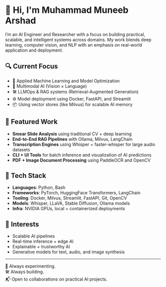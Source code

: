 # 👋 Hi, I'm Muhammad Muneeb Arshad

I’m an AI Engineer and Researcher with a focus on building practical, scalable, and intelligent systems across domains. My work blends deep learning, computer vision, and NLP with an emphasis on real-world application and deployment.

## 🔍 Current Focus
- 🧠 Applied Machine Learning and Model Optimization  
- 🧩 Multimodal AI (Vision × Language)  
- 🛠️ LLMOps & RAG systems (Retrieval-Augmented Generation)  
- ⚙️ Model deployment using Docker, FastAPI, and Streamlit  
- 📦 Using vector stores (like Milvus) for scalable AI memory  

## 🚀 Featured Work
- **Smear Slide Analysis** using traditional CV + deep learning  
- **End-to-End RAG Pipelines** with Ollama, Milvus, LangChain  
- **Transcription Engines** using Whisper + faster-whisper for large audio datasets  
- **CLI + UI Tools** for batch inference and visualization of AI predictions  
- **PDF + Image Document Processing** using PaddleOCR and OpenCV

## 🧰 Tech Stack
- **Languages**: Python, Bash  
- **Frameworks**: PyTorch, HuggingFace Transformers, LangChain  
- **Tooling**: Docker, Milvus, Streamlit, FastAPI, Git, OpenCV  
- **Models**: Whisper, LLaVA, Stable Diffusion, Ollama models  
- **Infra**: NVIDIA GPUs, local + containerized deployments  

## 🎯 Interests
- Scalable AI pipelines  
- Real-time inference + edge AI  
- Explainable + trustworthy AI  
- Generative models for text, audio, and image synthesis  

---

🧪 Always experimenting.  
🛠️ Always building.  
📬 Open to collaborations on practical AI projects.

